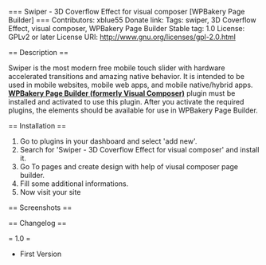 === Swiper - 3D Coverflow Effect for visual composer [WPBakery Page Builder] ===
Contributors: xblue55
Donate link: 
Tags: swiper, 3D Coverflow Effect, visual composer, WPBakery Page Builder
Stable tag: 1.0
License: GPLv2 or later
License URI: http://www.gnu.org/licenses/gpl-2.0.html

== Description ==

Swiper is the most modern free mobile touch slider with hardware accelerated transitions and amazing native behavior. It is intended to be used in mobile websites, mobile web apps, and mobile native/hybrid apps.
<a href="https://1.envato.market/A1QAx"><strong>WPBakery Page Builder (formerly Visual Composer)</strong></a> plugin must be installed and activated to use this plugin. After you activate the required plugins, the elements should be available for use in WPBakery Page Builder.

== Installation ==

1. Go to plugins in your dashboard and select 'add new'.
2. Search for 'Swiper - 3D Coverflow Effect for visual composer' and install it.
3. Go To pages and create design with help of viusal composer page builder.
4. Fill some additional informations.
5. Now visit your site

== Screenshots ==


== Changelog ==

= 1.0 =
* First Version
